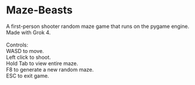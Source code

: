 # Maze-Beasts
A first-person shooter random maze game that runs on the pygame engine. Made with Grok 4.<br/><br/>
Controls:<br/>
WASD to move.<br/>
Left click to shoot.<br/>
Hold Tab to view entire maze.<br/>
F8 to generate a new random maze.<br/>
ESC to exit game.<br/>
